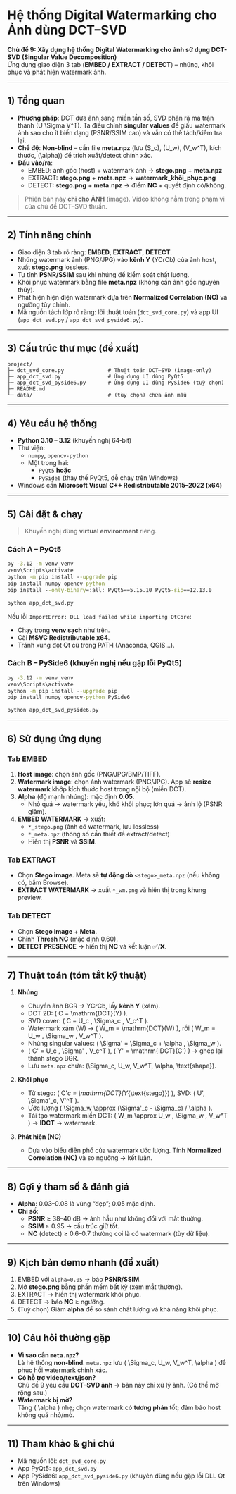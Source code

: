 
# Hệ thống Digital Watermarking cho Ảnh dùng DCT–SVD

**Chủ đề 9: Xây dựng hệ thống Digital Watermarking cho ảnh sử dụng DCT-SVD (Singular Value Decomposition)**  
Ứng dụng giao diện 3 tab (**EMBED / EXTRACT / DETECT**) – nhúng, khôi phục và phát hiện watermark ảnh.

---

## 1) Tổng quan

- **Phương pháp**: DCT đưa ảnh sang miền tần số, SVD phân rã ma trận thành \(U \Sigma V^T\). Ta điều chỉnh **singular values** để giấu watermark ảnh sao cho ít biến dạng (PSNR/SSIM cao) và vẫn có thể tách/kiểm tra lại.
- **Chế độ**: **Non‑blind** – cần file **meta.npz** (lưu \(S_c\), \(U_w\), \(V_w^T\), kích thước, \(\alpha\)) để trích xuất/detect chính xác.
- **Đầu vào/ra**:  
  - EMBED: ảnh gốc (host) + watermark ảnh → **stego.png** + **meta.npz**  
  - EXTRACT: **stego.png** + **meta.npz** → **watermark_khôi_phục.png**  
  - DETECT: **stego.png** + **meta.npz** → điểm **NC** + quyết định có/không.

> Phiên bản này **chỉ cho ẢNH** (image). Video không nằm trong phạm vi của chủ đề DCT–SVD thuần.

---

## 2) Tính năng chính

- Giao diện 3 tab rõ ràng: **EMBED**, **EXTRACT**, **DETECT**.
- Nhúng watermark ảnh (PNG/JPG) vào **kênh Y** (YCrCb) của ảnh host, xuất **stego.png** lossless.
- Tự tính **PSNR/SSIM** sau khi nhúng để kiểm soát chất lượng.
- Khôi phục watermark bằng file **meta.npz** (không cần ảnh gốc nguyên thủy).
- Phát hiện hiện diện watermark dựa trên **Normalized Correlation (NC)** và ngưỡng tùy chỉnh.
- Mã nguồn tách lớp rõ ràng: lõi thuật toán (`dct_svd_core.py`) và app UI (`app_dct_svd.py` / `app_dct_svd_pyside6.py`).

---

## 3) Cấu trúc thư mục (đề xuất)

```
project/
├─ dct_svd_core.py              # Thuật toán DCT–SVD (image-only)
├─ app_dct_svd.py               # Ứng dụng UI dùng PyQt5
├─ app_dct_svd_pyside6.py       # Ứng dụng UI dùng PySide6 (tuỳ chọn)
├─ README.md
└─ data/                        # (tùy chọn) chứa ảnh mẫu
```

---

## 4) Yêu cầu hệ thống

- **Python 3.10 – 3.12** (khuyến nghị 64‑bit)
- Thư viện:
  - `numpy`, `opencv-python`
  - Một trong hai:
    - `PyQt5` **hoặc**
    - `PySide6` (thay thế PyQt5, dễ chạy trên Windows)
- Windows cần **Microsoft Visual C++ Redistributable 2015–2022 (x64)**

---

## 5) Cài đặt & chạy

> Khuyến nghị dùng **virtual environment** riêng.

### Cách A – PyQt5
```bat
py -3.12 -m venv venv
venv\Scripts\activate
python -m pip install --upgrade pip
pip install numpy opencv-python
pip install --only-binary=:all: PyQt5==5.15.10 PyQt5-sip==12.13.0

python app_dct_svd.py
```

Nếu lỗi `ImportError: DLL load failed while importing QtCore`:
- Chạy trong **venv sạch** như trên.
- Cài **MSVC Redistributable x64**.
- Tránh xung đột Qt cũ trong PATH (Anaconda, QGIS…).

### Cách B – PySide6 (khuyến nghị nếu gặp lỗi PyQt5)
```bat
py -3.12 -m venv venv
venv\Scripts\activate
python -m pip install --upgrade pip
pip install numpy opencv-python PySide6

python app_dct_svd_pyside6.py
```

---

## 6) Sử dụng ứng dụng

### Tab **EMBED**
1. **Host image**: chọn ảnh gốc (PNG/JPG/BMP/TIFF).
2. **Watermark image**: chọn ảnh watermark (PNG/JPG). App sẽ **resize watermark** khớp kích thước host trong nội bộ (miền DCT).
3. **Alpha** (độ mạnh nhúng): mặc định **0.05**.  
   - Nhỏ quá → watermark yếu, khó khôi phục; lớn quá → ảnh lộ (PSNR giảm).
4. **EMBED WATERMARK** → xuất:
   - `*_stego.png` (ảnh có watermark, lưu lossless)
   - `*_meta.npz` (thông số cần thiết để extract/detect)
   - Hiển thị **PSNR** và **SSIM**.

### Tab **EXTRACT**
- Chọn **Stego image**. Meta sẽ **tự động dò** `<stego>_meta.npz` (nếu không có, bấm Browse).  
- **EXTRACT WATERMARK** → xuất `*_wm.png` và hiển thị trong khung preview.

### Tab **DETECT**
- Chọn **Stego image** + **Meta**.  
- Chỉnh **Thresh NC** (mặc định 0.60).  
- **DETECT PRESENCE** → hiển thị **NC** và kết luận ✅/❌.

---

## 7) Thuật toán (tóm tắt kỹ thuật)

1. **Nhúng**
   - Chuyển ảnh BGR → YCrCb, lấy **kênh Y** (xám).
   - DCT 2D: \( C = \mathrm{DCT}(Y) \).
   - SVD cover: \( C = U_c \, \Sigma_c \, V_c^T \).
   - Watermark xám \(W\) → \( W_m = \mathrm{DCT}(W) \), rồi \( W_m = U_w \, \Sigma_w \, V_w^T \).
   - Nhúng singular values: \( \Sigma' = \Sigma_c + \alpha \, \Sigma_w \).
   - \( C' = U_c \, \Sigma' \, V_c^T \), \( Y' = \mathrm{IDCT}(C') \) → ghép lại thành stego BGR.
   - Lưu `meta.npz` chứa: \(\Sigma_c, U_w, V_w^T, \alpha, \text{shape}\).

2. **Khôi phục**
   - Từ stego: \( C'_c = \mathrm{DCT}(Y_{\text{stego}}) \), SVD: \( U', \Sigma'_c, V'^T \).
   - Ước lượng \( \Sigma_w \approx (\Sigma'_c - \Sigma_c) / \alpha \).
   - Tái tạo watermark miền DCT: \( W_m \approx U_w \, \Sigma_w \, V_w^T \) → **IDCT** → watermark.

3. **Phát hiện (NC)**  
   - Dựa vào biểu diễn phổ của watermark ước lượng. Tính **Normalized Correlation (NC)** và so ngưỡng → kết luận.

---

## 8) Gợi ý tham số & đánh giá

- **Alpha**: 0.03–0.08 là vùng “đẹp”; 0.05 mặc định.
- **Chỉ số**:
  - **PSNR** ≥ 38–40 dB → ảnh hầu như không đổi với mắt thường.
  - **SSIM** ≥ 0.95 → cấu trúc giữ tốt.
  - **NC** (detect) ≥ 0.6–0.7 thường coi là có watermark (tùy dữ liệu).

---

## 9) Kịch bản demo nhanh (đề xuất)

1. EMBED với `alpha=0.05` → báo **PSNR/SSIM**.  
2. Mở **stego.png** bằng phần mềm bất kỳ (xem mắt thường).  
3. EXTRACT → hiển thị watermark khôi phục.  
4. DETECT → báo **NC** ≥ ngưỡng.  
5. (Tuỳ chọn) Giảm **alpha** để so sánh chất lượng và khả năng khôi phục.

---

## 10) Câu hỏi thường gặp

- **Vì sao cần `meta.npz`?**  
  Là hệ thống **non‑blind**. `meta.npz` lưu \( \Sigma_c, U_w, V_w^T, \alpha \) để phục hồi watermark chính xác.
- **Có hỗ trợ video/text/json?**  
  Chủ đề 9 yêu cầu **DCT–SVD ảnh** → bản này chỉ xử lý ảnh. (Có thể mở rộng sau.)
- **Watermark bị mờ?**  
  Tăng \( \alpha \) nhẹ; chọn watermark có **tương phản** tốt; đảm bảo host không quá nhỏ/mờ.

---

## 11) Tham khảo & ghi chú

- Mã nguồn lõi: `dct_svd_core.py`
- App PyQt5: `app_dct_svd.py`
- App PySide6: `app_dct_svd_pyside6.py` (khuyên dùng nếu gặp lỗi DLL Qt trên Windows)


